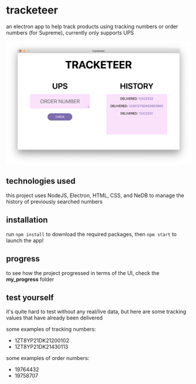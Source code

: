 # tracketeer
an electron app to help track products using tracking numbers or order numbers (for Supreme), currently only supports UPS

![tracketeer UI](https://github.com/aboruchovas/tracketeer/blob/master/docs/my_progress/implementing_history4.png)

## technologies used
this project uses NodeJS, Electron, HTML, CSS, and NeDB to manage the history of previously searched numbers

## installation
run 
`npm install` 
to download the required packages, then 
`npm start`
to launch the app!

## progress
to see how the project progressed in terms of the UI, check the **my_progress** folder

## test yourself

it's quite hard to test without any real/live data, but here are some tracking values that have already been delivered

some examples of tracking numbers:
- 1ZT8YP21DK21200102
- 1ZT8YP21DK21430113

some examples of order numbers:
- 19764432
- 19758707

